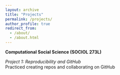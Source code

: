```yaml
---
layout: archive
title: "Projects"
permalink: /projects/
author_profile: true
redirect_from: 
  - /about/
  - /about.html
---
```


**Computational Social Science (SOCIOL 273L)**

*Project 1: Reproducibility and GitHub*  
Practiced creating repos and collaborating on GitHub
